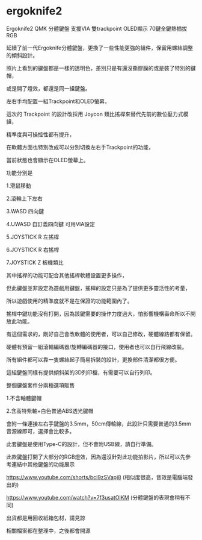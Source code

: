 # ergoknife2

Ergoknife2 QMK 分體鍵盤 支援VIA 雙trackpoint OLED顯示 70鍵全鍵熱插拔 RGB



延續了前一代Ergoknife分體鍵盤，更換了一些性能更強的組件，保留用螺絲調整的傾斜設計。

照片上看到的鍵盤都是一樣的透明色，差別只是有還沒撕膠膜的或是裝了特別的鍵帽，

或是開了燈效，都還是同一組鍵盤。



左右手均配置一組Trackpoint和OLED螢幕，

這次的 Trackpoint 的設計改採用 Joycon 類比搖桿來替代先前的數位壓力式模組，

精準度與可操控性都有提升，

在軟體方面也特別改成可以分別切換左右手Trackpoint的功能，

當前狀態也會顯示在OLED螢幕上。

功能分別是

1.滑鼠移動

2.滾輪上下左右

3.WASD 四向鍵

4.UWASD 自訂義四向鍵 可用VIA設定

5.JOYSTICK R 左搖桿

6.JOYSTICK R 右搖桿

7.JOYSTICK Z 板機類比

其中搖桿的功能可配合其他搖桿軟體設置更多操作，

但此鍵盤並非設定為遊戲用鍵盤，搖桿的設定只是為了提供更多靈活性的考量，

所以遊戲使用的精準度就不是在保證的功能範圍內了。



搖桿中鍵功能沒有打開，因為該鍵需要的操作力度過大，怕影響機構壽命所以不開放此功能。

有這個需求的，剛好自己會改軟體的使用者，可以自己修改，硬體線路都有保留。

硬體有預留一組滾輪編碼器/旋轉編碼器的接口，使用者也可以自行飛線改裝。



所有組件都可以靠一隻螺絲起子簡易拆裝的設計，更換部件清潔都很方便。



這組鍵盤同樣有提供傾斜架的3D列印檔，有需要可以自行列印。



整個鍵盤套件分兩種選項販售

1.不含軸體鍵帽

2.含高特紫軸+白色普通ABS透光鍵帽







會附一條連接左右手鍵盤的3.5mm，50cm傳輸線，此設計只需要普通的3.5mm音源線即可，選擇會比較多。

此套鍵盤是使用Type-C的設計，但不會附USB線，請自行準備。



此款鍵盤打開了大部分的RGB燈效，因為還沒針對此功能拍影片，所以可以先參考連結中其他鍵盤的功能展示

https://www.youtube.com/shorts/bci9zSVapj8  (相似度很高，音效是電腦端發出的)

https://www.youtube.com/watch?v=7f3usatOIKM (分體鍵盤的表現會稍有不同)



出貨都是用回收紙箱包材，請見諒



相關檔案都在整理中，之後都會開源
